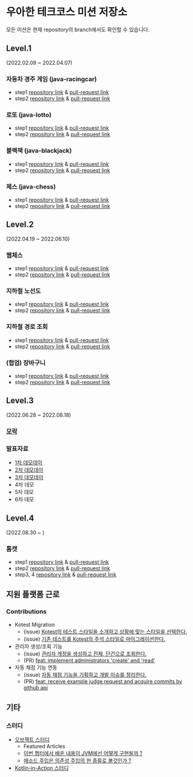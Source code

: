 # 우아한 테크코스 미션 저장소

모든 미션은 현재 repository의 branch에서도 확인할 수 있습니다.
## Level.1
(2022.02.09 ~ 2022.04.07)

### 자동차 경주 게임 (java-racingcar)

- step1 [repository link](https://github.com/cjlee38/java-racingcar/step1) & [pull-request link](https://github.com/woowacourse/java-racingcar/pull/278)  
- step2 [repository link](https://github.com/cjlee38/java-racingcar/step2) & [pull-request link](https://github.com/woowacourse/java-racingcar/pull/423)

### 로또 (java-lotto)

- step1 [repository link](https://github.com/cjlee38/java-lotto/step1) & [pull-request link](https://github.com/woowacourse/java-lotto/pull/410)  
- step2 [repository link](https://github.com/cjlee38/java-lotto/step2) & [pull-request link](https://github.com/woowacourse/java-lotto/pull/490)

### 블랙잭 (java-blackjack)
- step1 [repository link](https://github.com/cjlee38/java-blackjack/step1) & [pull-request link](https://github.com/woowacourse/java-blackjack/pull/259)  
- step2 [repository link](https://github.com/cjlee38/java-blackjack/step2) & [pull-request link](https://github.com/woowacourse/java-blackjack/pull/376)


### 체스 (java-chess)

- step1 [repository link](https://github.com/cjlee38/java-chess/step1) & [pull-request link](https://github.com/woowacourse/java-chess/pull/307)  
- step2 [repository link](https://github.com/cjlee38/java-chess/step2) & [pull-request link](https://github.com/woowacourse/java-chess/pull/408)

## Level.2
(2022.04.19 ~ 2022.06.10)
### 웹체스
- step1 [repository link](https://github.com/cjlee38/jwp-chess/step1) & [pull-request link](https://github.com/woowacourse/jwp-chess/pull/346)  
- step2 [repository link](https://github.com/cjlee38/jwp-chess/step2) & [pull-request link](https://github.com/woowacourse/jwp-chess/pull/441)

### 지하철 노선도
- step1 [repository link](https://github.com/cjlee38/atdd-subway-map/step1) & [pull-request link](https://github.com/woowacourse/atdd-subway-map/pull/251)  
- step2 [repository link](https://github.com/cjlee38/atdd-subway-map/step2) & [pull-request link](https://github.com/woowacourse/atdd-subway-map/pull/324)

### 지하철 경로 조회
- step1 [repository link](https://github.com/cjlee38/atdd-subway-path/step1) & [pull-request link](https://github.com/woowacourse/atdd-subway-path/pull/235)  
- step2 [repository link](https://github.com/cjlee38/atdd-subway-path/step2) & [pull-request link](https://github.com/woowacourse/atdd-subway-path/pull/285)

### (협업) 장바구니

- step1 [repository link](https://github.com/cjlee38/jwp-shopping-cart/step1) & [pull-request link](https://github.com/woowacourse/jwp-shopping-cart/pull/46)  
- step2 [repository link](https://github.com/cjlee38/jwp-shopping-cart/step2) & [pull-request link](https://github.com/woowacourse/jwp-shopping-cart/pull/85)

## Level.3
(2022.06.28 ~ 2022.08.18)
### [모락](https://github.com/woowacourse-teams/2022-mo-rak)

### 발표자료
- [1차 데모데이](https://youtu.be/R7JO6cLeyhU)
- [2차 데모데이](https://youtu.be/G4uQTNYNanY)
- [3차 데모데이](https://youtu.be/RSkr2x3n9B8)
- 4차 데모
- 5차 데모
- 6차 데모

## Level.4
(2022.08.30 ~ )

### 톰캣
- step1 [repository link](https://github.com/cjlee38/jwp-dashboard-http/tree/step1) & [pull-request link](https://github.com/woowacourse/jwp-dashboard-http/pull/148)
- step2 [repository link](https://github.com/cjlee38/jwp-dashboard-http/tree/step2) & [pull-request link](https://github.com/woowacourse/jwp-dashboard-http/pull/233)
- step3, 4 [repository link](https://github.com/cjlee38/jwp-dashboard-http/tree/step34) & [pull-request link](https://github.com/woowacourse/jwp-dashboard-http/pull/252)


## 지원 플랫폼 근로

### Contributions
- Kotest Migration
  - (issue) [Kotest의 테스트 스타일을 소개하고 상황에 맞는 스타일을 선택한다.](https://github.com/woowacourse/service-apply/issues/533)
  - (issue) [기존 테스트를 Kotest의 주석 스타일로 마이그레이션한다.](https://github.com/woowacourse/service-apply/issues/534)
- 관리자 생성/조회 기능
  - (issue) [관리자 계정을 생성하고 전체, 단건으로 조회한다.](https://github.com/woowacourse/service-apply/issues/603)
  - (PR) [feat: implement administrators 'create' and 'read'](https://github.com/woowacourse/service-apply/pull/608)
- 자동 채점 기능 연동
  - (issue) [자동 채점 기능을 기획하고 개발 이슈를 정리한다.](https://github.com/woowacourse/service-apply/issues/591)
  - (PR) [feat: receive example judge request and acquire commits by github api ](https://github.com/woowacourse/service-apply/pull/626)


## 기타

### 스터디

- [오브젝트 스터디](https://github.com/woowacourse-study/2022-object-study)
  - Featured Articles
  - [이번 챕터에서 배운 내용이 JVM에선 어떻게 구현될까 ?](https://github.com/woowacourse-study/2022-object-study/issues/86)  
  - [메소드 주입은 의존성 주입의 한 종류로 볼것인가 ?](https://github.com/woowacourse-study/2022-object-study/issues/67)
- [Kotlin-in-Action 스터디](https://github.com/woowacourse-study/2022-kotudy)
